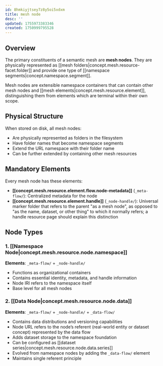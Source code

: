```yaml
---
id: 8hmkiyjtsey7z8y5oi5xdxm
title: mesh node
desc: ''
updated: 1755973383346
created: 1750999795528
---
```


## Overview

The primary constituents of a semantic mesh are **mesh nodes**. They are physically represented as [[mesh folders|concept.mesh.resource-facet.folder]] and provide one type of [[namespace segments|concept.namespace.segment]].

Mesh nodes are extensible namespace containers that can contain other mesh nodes and [[mesh elements|concept.mesh.resource.element]], distinguishing them from elements which are terminal within their own scope.

## Physical Structure

When stored on disk, all mesh nodes:
- Are physically represented as folders in the filesystem
- Have folder names that become namespace segments
- Extend the URL namespace with their folder name
- Can be further extended by containing other mesh resources

## Mandatory Elements

Every mesh node has these elements:

- **[[concept.mesh.resource.element.flow.node-metadata]]** (`_meta-flow/`): Centralized metadata for the node
- **[[concept.mesh.resource.element.handle]]** (`_node-handle/`): Universal marker folder that refers to the parent "as a mesh node", as opposed to "as the name, dataset, or other thing" to which it normally refers; a handle resource page should explain this distinction

## Node Types

### 1. [[Namespace Node|concept.mesh.resource.node.namespace]]
**Elements**: `_meta-flow/` + `_node-handle/`
- Functions as organizational containers
- Contains essential identity, metadata, and handle information
- Node IRI refers to the namespace itself
- Base level for all mesh nodes


### 2. [[Data Node|concept.mesh.resource.node.data]]
**Elements**: `_meta-flow/` + `_node-handle/` + `_data-flow/`
- Contains data distributions and versioning capabilities
- Node URL refers to the node’s referent (real-world entity or dataset concept) represented by the data flow
- Adds dataset storage to the namespace foundation
- Can be configured as [[dataset series|concept.mesh.resource.node.data.series]]
- Evolved from namespace nodes by adding the `_data-flow/` element
- Maintains single referent principle
